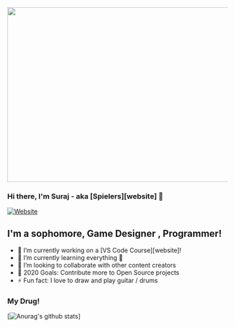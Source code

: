 
<img src="https://github.com/spielers/spielers/blob/master/ezgif.com-optimize.gif" width="800px" height="400px">

### Hi there, I'm Suraj - aka [Spielers][website] 👋

[![Website](https://img.shields.io/website?label=surajpatil.tech&style=for-the-badge&url=http%3A%2F%2Fsurajpatil.tech%2F)](https://surajpatil.tech)

## I'm a sophomore, Game Designer , Programmer!

- 🔭 I’m currently working on a [VS Code Course][website]!
- 🌱 I’m currently learning everything 🤣
- 👯 I’m looking to collaborate with other content creators
- 🥅 2020 Goals: Contribute more to Open Source projects
- ⚡ Fun fact: I love to draw and play guitar / drums


### My Drug!
[![Anurag's github stats](https://github-readme-stats.spielers.vercel.app/api?username=spielers&show_icons=true&theme=chartreuse-dark)]
